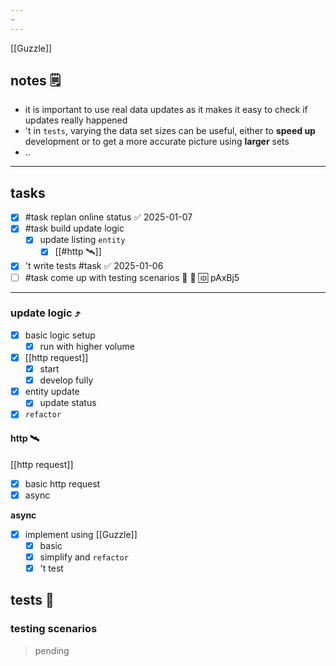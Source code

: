 ```yaml
---
~
---
```

[[Guzzle]]

## notes 🗒
- it is important to use real data updates as it makes it easy to check if updates really happened
- 't in `tests`, varying the data set sizes can be useful, either to **speed up** development or
	to get a more accurate picture using **larger** sets
- ..
---
## tasks
- [x] #task replan online status ✅ 2025-01-07
- [x]  #task build update logic
	- [x] update listing `entity`
		- [x] [[#http 🛰]]
- [x] 't write tests #task ✅ 2025-01-06
- [ ] #task come up with testing scenarios 👣 🔽 🆔 pAxBj5
---
### update logic ⤴
- [x] basic logic setup
	- [x] run with higher volume
- [x] [[http request]]
	- [x] start
	- [x] develop fully
- [x] entity update
	- [x] update status
- [x] `refactor`

#### http 🛰 
[[http request]]
- [x] basic http request
- [x] async

**async**
- [x] implement using [[Guzzle]]
	- [x] basic
	- [x] simplify and `refactor`
	- [x] 't test

## tests 🧪

###   testing scenarios
> pending
